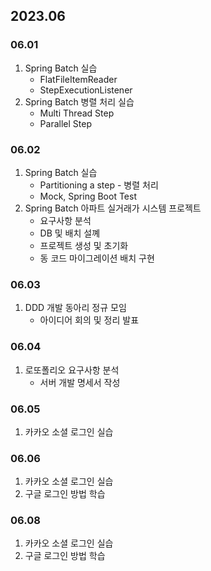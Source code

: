 ## 2023.06
### 06.01
1. Spring Batch 실습
   + FlatFileItemReader
   + StepExecutionListener
2. Spring Batch 병렬 처리 실습
   + Multi Thread Step
   + Parallel Step
### 06.02
1. Spring Batch 실습
   + Partitioning a step - 병렬 처리
   + Mock, Spring Boot Test
2. Spring Batch 아파트 실거래가 시스템 프로젝트
   + 요구사항 분석
   + DB 및 배치 설꼐
   + 프로젝트 생성 및 초기화
   + 동 코드 마이그레이션 배치 구현
### 06.03
1. DDD 개발 동아리 정규 모임
   + 아이디어 회의 및 정리 발표
### 06.04
1. 로또폴리오 요구사항 분석
   + 서버 개발 명세서 작성
### 06.05
1. 카카오 소셜 로그인 실습
### 06.06
1. 카카오 소셜 로그인 실습
2. 구글 로그인 방법 학습
### 06.08
1. 카카오 소셜 로그인 실습
2. 구글 로그인 방법 학습
